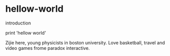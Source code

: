 # hellow-world
introduction

print 'hellow world'

Zijie here, young physicists in boston university. Love basketball, travel and video games frome paradox interactive.
